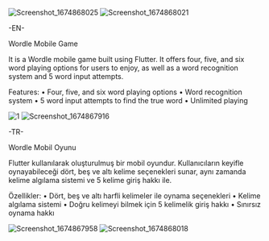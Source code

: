 
![Screenshot_1674868025](https://user-images.githubusercontent.com/108281186/215233604-f977b2ce-0314-41c1-a1bd-6ae65481b529.png)
![Screenshot_1674868021](https://user-images.githubusercontent.com/108281186/215233608-86b08199-c803-4130-83c9-f3d830f02b3e.png)


-EN-

Wordle Mobile Game

It is a Wordle mobile game built using Flutter. It offers four, five, and six word playing options for users to enjoy, as well as a word recognition system and 5 word input attempts.

Features:
•	Four, five, and six word playing options
•	Word recognition system
•	5 word input attempts to find the true word
•	Unlimited playing



![1](https://user-images.githubusercontent.com/108281186/215233669-ce340fc2-9ea7-4e74-a5c0-562a653d00c7.png)
![Screenshot_1674867916](https://user-images.githubusercontent.com/108281186/215233623-56d6f3f3-d56a-4607-8f65-a6771aaea714.png)


-TR-

Wordle Mobil Oyunu

Flutter kullanılarak oluşturulmuş bir mobil oyundur. Kullanıcıların keyifle oynayabileceği dört, beş ve altı kelime seçenekleri sunar, aynı zamanda kelime algılama sistemi ve 5 kelime giriş hakkı ile.

Özellikler:
•	Dört, beş ve altı harfli kelimeler ile oynama seçenekleri
•	Kelime algılama sistemi
•	Doğru kelimeyi bilmek için 5 kelimelik giriş hakkı
•	Sınırsız oynama hakkı



![Screenshot_1674867958](https://user-images.githubusercontent.com/108281186/215233590-bfe033b9-2a21-453c-baad-42664b58e3d2.png)
![Screenshot_1674868018](https://user-images.githubusercontent.com/108281186/215233595-8393a093-1548-4b1d-941b-91636664ed1b.png)
